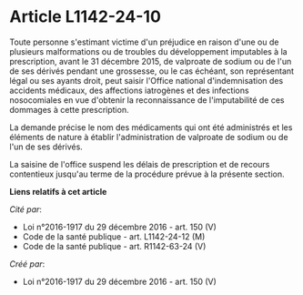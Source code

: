 # Article L1142-24-10

Toute personne s'estimant victime d'un préjudice en raison d'une ou de plusieurs malformations ou de troubles du
développement imputables à la prescription, avant le 31 décembre 2015, de valproate de sodium ou de l'un de ses dérivés
pendant une grossesse, ou le cas échéant, son représentant légal ou ses ayants droit, peut saisir l'Office national
d'indemnisation des accidents médicaux, des affections iatrogènes et des infections nosocomiales en vue d'obtenir la
reconnaissance de l'imputabilité de ces dommages à cette prescription.

La demande précise le nom des médicaments qui ont été administrés et les éléments de nature à établir l'administration de
valproate de sodium ou de l'un de ses dérivés.

La saisine de l'office suspend les délais de prescription et de recours contentieux jusqu'au terme de la procédure prévue à
la présente section.

**Liens relatifs à cet article**

_Cité par_:

  - Loi n°2016-1917 du 29 décembre 2016 - art. 150 (V)
  - Code de la santé publique - art. L1142-24-12 (M)
  - Code de la santé publique - art. R1142-63-24 (V)

_Créé par_:

  - Loi n°2016-1917 du 29 décembre 2016 - art. 150 (V)
